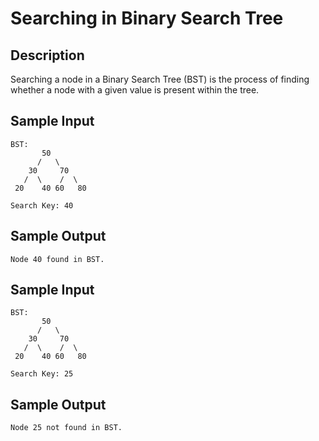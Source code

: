 # Searching in Binary Search Tree

## Description
Searching a node in a Binary Search Tree (BST) is the process of finding whether a node with a given value is present within the tree.

## Sample Input
```
BST:
       50
      /   \
    30     70
   /  \    /  \
 20    40 60   80

Search Key: 40
```

## Sample Output
```
Node 40 found in BST.
```

## Sample Input
```
BST:
       50
      /   \
    30     70
   /  \    /  \
 20    40 60   80

Search Key: 25
```

## Sample Output
```
Node 25 not found in BST.
```

